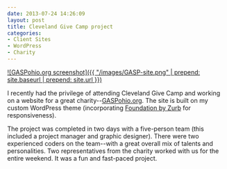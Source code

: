 ```yaml
---
date: 2013-07-24 14:26:09
layout: post
title: Cleveland Give Camp project
categories:
- Client Sites
- WordPress
- Charity
---
```


[![GASPohio.org screenshot]({{ "/images/GASP-site.png" | prepend: site.baseurl | prepend: site.url }})](http://gaspohio.org)

I recently had the privilege of attending Cleveland Give Camp and working on a website for a great charity--[GASPohio.org](http://gaspohio.org). The site is built on my custom WordPress theme (incorporating [Foundation by Zurb](http://foundation.zurb.com) for responsiveness).

The project was completed in two days with a five-person team (this included a project manager and graphic designer). There were two experienced coders on the team--with a great overall mix of talents and personalities. Two representatives from the charity worked with us for the entire weekend. It was a fun and fast-paced project.
